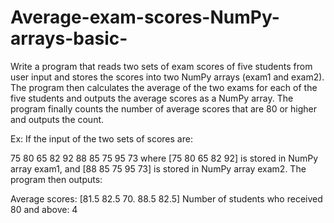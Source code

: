# Average-exam-scores-NumPy-arrays-basic-
Write a program that reads two sets of exam scores of five students from user input and stores the scores into two NumPy arrays (exam1 and exam2). The program then calculates the average of the two exams for each of the five students and outputs the average scores as a NumPy array. The program finally counts the number of average scores that are 80 or higher and outputs the count.

Ex: If the input of the two sets of scores are:

75 80 65 82 92
88 85 75 95 73
where [75 80 65 82 92] is stored in NumPy array exam1, and [88 85 75 95 73] is stored in NumPy array exam2. The program then outputs:

Average scores: [81.5 82.5 70.  88.5 82.5]
Number of students who received 80 and above: 4
